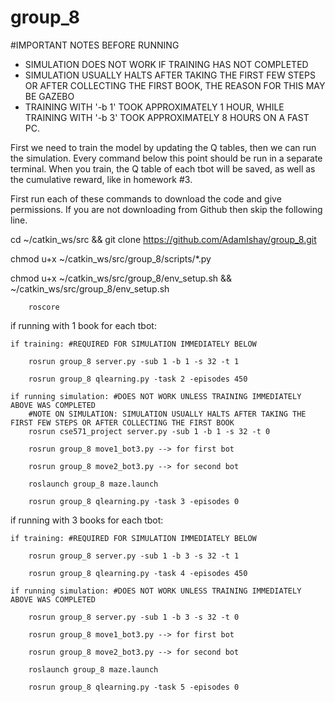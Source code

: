# group_8

#IMPORTANT NOTES BEFORE RUNNING
- SIMULATION DOES NOT WORK IF TRAINING HAS NOT COMPLETED
- SIMULATION USUALLY HALTS AFTER TAKING THE FIRST FEW STEPS OR AFTER COLLECTING THE FIRST BOOK, THE REASON FOR THIS MAY BE GAZEBO
- TRAINING WITH '-b 1' TOOK APPROXIMATELY 1 HOUR, WHILE TRAINING WITH '-b 3' TOOK APPROXIMATELY 8 HOURS ON A FAST PC.



First we need to train the model by updating the Q tables, then we can run the simulation. 
Every command below this point should be run in a separate terminal. When you train, the Q table of each tbot will be saved, as well as the cumulative reward, like in homework #3.

First run each of these commands to download the code and give permissions. If you are not downloading from Github then skip the following line.

cd ~/catkin_ws/src && git clone https://github.com/AdamIshay/group_8.git

chmod u+x ~/catkin_ws/src/group_8/scripts/*.py

chmod u+x ~/catkin_ws/src/group_8/env_setup.sh && ~/catkin_ws/src/group_8/env_setup.sh



		roscore



if running with 1 book for each tbot:

	
	if training: #REQUIRED FOR SIMULATION IMMEDIATELY BELOW

		rosrun group_8 server.py -sub 1 -b 1 -s 32 -t 1

		rosrun group_8 qlearning.py -task 2 -episodes 450

	if running simulation: #DOES NOT WORK UNLESS TRAINING IMMEDIATELY ABOVE WAS COMPLETED
		#NOTE ON SIMULATION: SIMULATION USUALLY HALTS AFTER TAKING THE FIRST FEW STEPS OR AFTER COLLECTING THE FIRST BOOK
		rosrun cse571_project server.py -sub 1 -b 1 -s 32 -t 0

		rosrun group_8 move1_bot3.py --> for first bot

		rosrun group_8 move2_bot3.py --> for second bot
		
		roslaunch group_8 maze.launch

		rosrun group_8 qlearning.py -task 3 -episodes 0

if running with 3 books for each tbot:
	

	if training: #REQUIRED FOR SIMULATION IMMEDIATELY BELOW

		rosrun group_8 server.py -sub 1 -b 3 -s 32 -t 1
	
		rosrun group_8 qlearning.py -task 4 -episodes 450

	if running simulation: #DOES NOT WORK UNLESS TRAINING IMMEDIATELY ABOVE WAS COMPLETED

		rosrun group_8 server.py -sub 1 -b 3 -s 32 -t 0

		rosrun group_8 move1_bot3.py --> for first bot

		rosrun group_8 move2_bot3.py --> for second bot
		
		roslaunch group_8 maze.launch

		rosrun group_8 qlearning.py -task 5 -episodes 0




